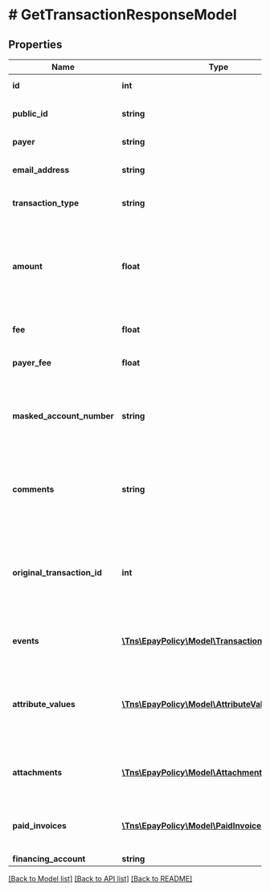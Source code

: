 # # GetTransactionResponseModel

## Properties

Name | Type | Description | Notes
------------ | ------------- | ------------- | -------------
**id** | **int** | The Id of the transaction. | [optional]
**public_id** | **string** | The PublicId of the transaction | [optional]
**payer** | **string** | The name of the payer. | [optional]
**email_address** | **string** | The email address of the payer. | [optional]
**transaction_type** | **string** | The type of the transaction. | [optional]
**amount** | **float** | The total amount of the transaction that was charged to the payer including all fees. | [optional]
**fee** | **float** | The transaction fee charged. | [optional]
**payer_fee** | **float** | The fee charged to the payer. | [optional]
**masked_account_number** | **string** | The masked credit card number or account number used by the payer. | [optional]
**comments** | **string** | Comments left by the payer at the initial creation of the transaction. | [optional]
**original_transaction_id** | **int** | The ID of the original transaction. Only present on returns, refunds and similarly derivative transactions. | [optional]
**events** | [**\Tns\\EpayPolicy\Model\TransactionEventModel[]**](TransactionEventModel.md) | A collection of all events that have occurred. | [optional]
**attribute_values** | [**\Tns\\EpayPolicy\Model\AttributeValueModel[]**](AttributeValueModel.md) | A collection of key/value pairs for any custom attribute values for this transaction. | [optional]
**attachments** | [**\Tns\\EpayPolicy\Model\AttachmentModel[]**](AttachmentModel.md) | A collection of all attachments for this transaction. | [optional]
**paid_invoices** | [**\Tns\\EpayPolicy\Model\PaidInvoiceModel[]**](PaidInvoiceModel.md) | A collection of all paid invoices for this transaction. | [optional]
**financing_account** | **string** |  | [optional]

[[Back to Model list]](../../README.md#models) [[Back to API list]](../../README.md#endpoints) [[Back to README]](../../README.md)
